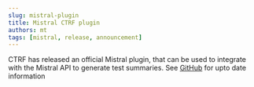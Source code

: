 ```yaml
---
slug: mistral-plugin
title: Mistral CTRF plugin
authors: mt
tags: [mistral, release, announcement]
---
```


CTRF has released an official Mistral plugin, that can be used to integrate with the Mistral API to generate test summaries. See [GitHub](https://github.com/ctrf-io/ai-test-reporter) for upto date information
